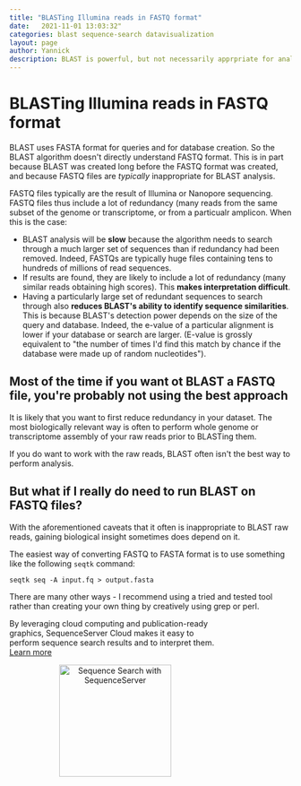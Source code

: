 ```yaml
---
title: "BLASTing Illumina reads in FASTQ format"
date:   2021-11-01 13:03:32"
categories: blast sequence-search datavisualization
layout: page
author: Yannick
description: BLAST is powerful, but not necessarily apprpriate for analysis of FASTQ files
---
```


# BLASTing Illumina reads in FASTQ format

BLAST uses FASTA format for queries and for database creation. So the BLAST algorithm doesn't directly understand FASTQ format. This is in part because BLAST was created long before the FASTQ format was created, and because FASTQ files are *typically* inappropriate for BLAST analysis.

FASTQ files typically are the result of Illumina or Nanopore sequencing. FASTQ files thus include a lot of redundancy (many reads from the same subset of the genome or transcriptome, or from a particualr amplicon. When this is the case:

* BLAST analysis will be **slow** because the algorithm needs to search through a much larger set of sequences than if redundancy had been removed. Indeed, FASTQs are typically huge files containing tens to hundreds of millions of read sequences.
* If results are found, they are likely to include a lot of redundancy (many similar reads obtaining high scores). This **makes interpretation difficult**.
* Having a particularly large set of redundant sequences to search through also **reduces BLAST's ability to identify sequence similarities**. This is because BLAST's detection power depends on the size of the query and database. Indeed, the e-value of a particular alignment is lower if your database or search are larger. (E-value is grossly equivalent  to "the number of times I'd find this match by chance if the database were made up of random nucleotides").

## Most of the time if you want ot BLAST a FASTQ file, you're probably not using the best approach

It is likely that you want to first reduce redundancy in your dataset. The most biologically relevant way is often to perform whole genome or transcriptome assembly of your raw reads prior to BLASTing them.

If you do want to work with the raw reads, BLAST often isn't the best way to perform analysis.

## But what if I really do need to run BLAST on FASTQ files?

With the aforementioned caveats that it often is inappropriate to BLAST raw reads, gaining biological insight sometimes does depend on it.

The easiest way of converting FASTQ to FASTA format is to use something like the following `seqtk` command:

```
seqtk seq -A input.fq > output.fasta
```

There are many other ways - I recommend using a tried and tested tool rather than creating your own thing by creatively using grep or perl.


<div class="container">
  <div class="row justify-content-center">
  <div class="alert alert-info" style="max-width:75%">
   <p>By leveraging cloud computing and publication-ready graphics, SequenceServer Cloud makes it easy to perform sequence search results and to interpret them. <a href="https://sequenceserver.com/cloud/">Learn more</a></p>
   <p  style="text-align:center"><a href="https://sequenceserver.com/cloud/"><img src="/img/logos/SequenceServer_logo.png" alt="Sequence Search with SequenceServer" width="200pt"/></a></p>
    </div>
  </div>
</div>

<!--
## General considerations for design of biological data visualization

Each of the visualizations has helped us in our interpretation of BLAST results. For each visualization, we tried to respect

We
-->
